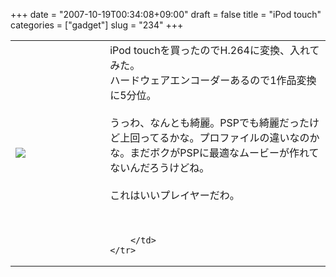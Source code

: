 +++
date = "2007-10-19T00:34:08+09:00"
draft = false
title = "iPod touch"
categories = ["gadget"]
slug = "234"
+++

<table width="100%">
	<tr>
		<td width="30%" valign="middle">
			<img src="https://keruru.net/images/47177cefd05f2-071019-002144.jpg" border="0" />
		</td>
		<td width="70%" valign="middle">
			iPod touchを買ったのでH.264に変換、入れてみた。<br />
ハードウェアエンコーダーあるので1作品変換に5分位。<br />
<br />
うっわ、なんとも綺麗。PSPでも綺麗だったけど上回ってるかな。プロファイルの違いなのかな。まだボクがPSPに最適なムービーが作れてないんだろうけどね。<br />
<br />
これはいいプレイヤーだわ。<br />
<br />
<br />

		</td>
	</tr>
</table>
